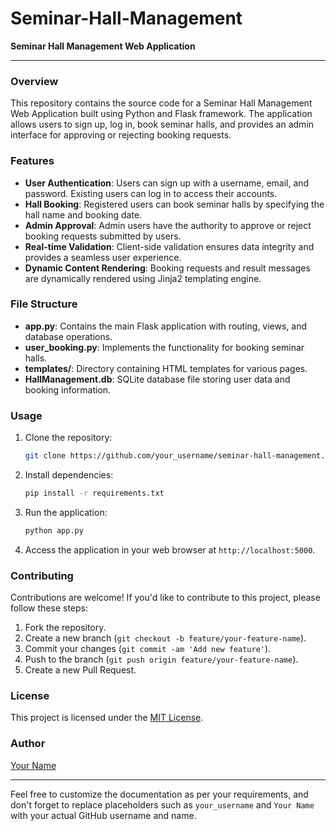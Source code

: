 # Seminar-Hall-Management
**Seminar Hall Management Web Application**

---

### Overview

This repository contains the source code for a Seminar Hall Management Web Application built using Python and Flask framework. The application allows users to sign up, log in, book seminar halls, and provides an admin interface for approving or rejecting booking requests.

### Features

- **User Authentication**: Users can sign up with a username, email, and password. Existing users can log in to access their accounts.
- **Hall Booking**: Registered users can book seminar halls by specifying the hall name and booking date.
- **Admin Approval**: Admin users have the authority to approve or reject booking requests submitted by users.
- **Real-time Validation**: Client-side validation ensures data integrity and provides a seamless user experience.
- **Dynamic Content Rendering**: Booking requests and result messages are dynamically rendered using Jinja2 templating engine.

### File Structure

- **app.py**: Contains the main Flask application with routing, views, and database operations.
- **user_booking.py**: Implements the functionality for booking seminar halls.
- **templates/**: Directory containing HTML templates for various pages.
- **HallManagement.db**: SQLite database file storing user data and booking information.

### Usage

1. Clone the repository:

   ```bash
   git clone https://github.com/your_username/seminar-hall-management.git
   ```

2. Install dependencies:

   ```bash
   pip install -r requirements.txt
   ```

3. Run the application:

   ```bash
   python app.py
   ```

4. Access the application in your web browser at `http://localhost:5000`.

### Contributing

Contributions are welcome! If you'd like to contribute to this project, please follow these steps:

1. Fork the repository.
2. Create a new branch (`git checkout -b feature/your-feature-name`).
3. Commit your changes (`git commit -am 'Add new feature'`).
4. Push to the branch (`git push origin feature/your-feature-name`).
5. Create a new Pull Request.

### License

This project is licensed under the [MIT License](LICENSE).

### Author

[Your Name](https://github.com/your_username)

---

Feel free to customize the documentation as per your requirements, and don't forget to replace placeholders such as `your_username` and `Your Name` with your actual GitHub username and name.
